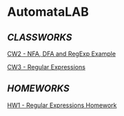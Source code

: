 # AutomataLAB

## *CLASSWORKS*

[CW2 - NFA, DFA and RegExp Example](./CW2.html)

[CW3 - Regular Expressions](./CW3.html)

## *HOMEWORKS*

[HW1 - Regular Expressions Homework](./HW1.html)
